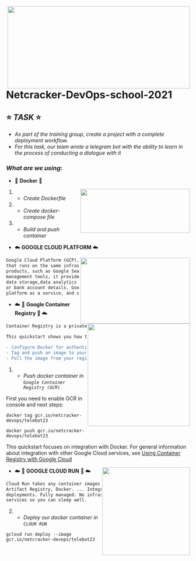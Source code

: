 # <img src="http://www.pipelinepub.com/1011/OSS_BSS/info/NetCracker_480x240-3.gif"  align="right" width="500" height="225">
# Netcracker-DevOps-school-2021 


## ⭐ _TASK_ ⭐ 
 - _As part of the training group, create a project with a complete deployment workflow._
 - _For this task, our team wrote a telegram bot with the ability to learn in the process of conducting a dialogue with it_
 
 
 ### _What are we using_:
- 🐳   **Docker**   🐳 
<img src="https://miro.medium.com/max/1000/1*E8IgOSkMTpBRs0w0-Zsx2g.gif" align="right" width="300" height="120">

 1. - _Create Dockerfile_ 
 2. - _Create docker-compose file_
 3. - _Build and push container_
 
 - ☁️    **GOOGLE CLOUD PLATFORM**   ☁️  
 
 <img src="https://cdn.dribbble.com/users/57858/screenshots/2292590/jeshie_dribbble_cloud.gif" align="right" width="300" height="180">
 
```diff 
Google Cloud Platform (GCP), offered by Google, is a suite of cloud computing services
that runs on the same infrastructure  that Google uses internally  for its end-user 
products, such as Google Search, Gmail, file storage, and YouTube.  Alongside a set of
management tools, it provides a series of modular cloud services including computing, 
data storage,data analytics and machine learning. Registration requires a credit card 
or bank account details. Google Cloud Platform provides infrastructure as a service, 
platform as a service, and serverless computing environments.
```


<img src="https://docs.signalfx.com/en/latest/_images/integration_googlecontainerengine.png" align="right" width="280" heigth="200" >

- ☁️    🐳 **Google Container Registry** 🐳   ☁️ 

```diff
Container Registry is a private container image registry that runs on Google Cloud.

This quickstart shows you how to:

- Configure Docker for authentication to Container Registry
- Tag and push an image to your registry
- Pull the image from your registry
```

1. - _Push docker container in `Google Container Registry (GCR)`_

First you need to enable GCR in console and next steps:
```console
docker tag gcr.io/netcracker-devops/telebot23

docker push gcr.io/netcracker-devops/telebot23
```

This quickstart focuses on integration with Docker. For general information about integration with other Google Cloud services, see [Using Container Registry with Google Cloud](https://cloud.google.com/container-registry/docs/using-with-google-cloud-platform)

<img src="https://seeklogo.com/images/G/google-cloud-run-logo-895F1305FF-seeklogo.com.png" align="right" width="240" heigth="200" >

- ☁️ 🏃   **GOOGLE CLOUD RUN**   🏃 ☁️ 

```diff
Cloud Run takes any container images and pairs great with the container ecosystem: Cloud Build,
Artifact Registry, Docker. ... Integration with Cloud Code and Cloud Build for continuous 
deployments. Fully managed. No infrastructure to manage: once deployed, Cloud Run manages your
services so you can sleep well.
```

2. - _Deploy our docker container in `CLOUR RUN`_

```console
gcloud run deploy --image  gcr.io/netcracker-devops/telebot23
```











